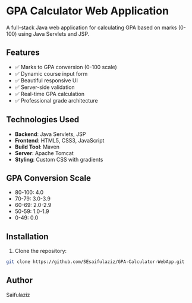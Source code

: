 # GPA Calculator Web Application

A full-stack Java web application for calculating GPA based on marks (0-100) using Java Servlets and JSP.

## Features

- ✅ Marks to GPA conversion (0-100 scale)
- ✅ Dynamic course input form
- ✅ Beautiful responsive UI
- ✅ Server-side validation
- ✅ Real-time GPA calculation
- ✅ Professional grade architecture

## Technologies Used

- **Backend**: Java Servlets, JSP
- **Frontend**: HTML5, CSS3, JavaScript
- **Build Tool**: Maven
- **Server**: Apache Tomcat
- **Styling**: Custom CSS with gradients

## GPA Conversion Scale

- 80-100: 4.0
- 70-79: 3.0-3.9
- 60-69: 2.0-2.9  
- 50-59: 1.0-1.9
- 0-49: 0.0

## Installation

1. Clone the repository:
```bash
git clone https://github.com/SEsaifulaziz/GPA-Calculator-WebApp.git

```
## Author

Saifulaziz
